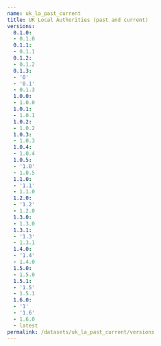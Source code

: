 ```yaml
---
name: uk_la_past_current
title: UK Local Authorities (past and current)
versions:
  0.1.0:
  - 0.1.0
  0.1.1:
  - 0.1.1
  0.1.2:
  - 0.1.2
  0.1.3:
  - '0'
  - '0.1'
  - 0.1.3
  1.0.0:
  - 1.0.0
  1.0.1:
  - 1.0.1
  1.0.2:
  - 1.0.2
  1.0.3:
  - 1.0.3
  1.0.4:
  - 1.0.4
  1.0.5:
  - '1.0'
  - 1.0.5
  1.1.0:
  - '1.1'
  - 1.1.0
  1.2.0:
  - '1.2'
  - 1.2.0
  1.3.0:
  - 1.3.0
  1.3.1:
  - '1.3'
  - 1.3.1
  1.4.0:
  - '1.4'
  - 1.4.0
  1.5.0:
  - 1.5.0
  1.5.1:
  - '1.5'
  - 1.5.1
  1.6.0:
  - '1'
  - '1.6'
  - 1.6.0
  - latest
permalink: /datasets/uk_la_past_current/versions
---
```


